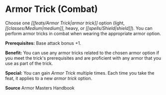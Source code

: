 ﻿---
cssclass: [feats]

---
# Armor Trick (Combat)

Choose one _[[feats/Armor Trick|armor trick]]_ option (light, _[[classes/Medium|medium]]_, heavy, or _[[spells/Shield|shield]]_). You can perform armor tricks in combat when wearing the appropriate armor option.

**Prerequisites:** Base attack bonus +1.

**Benefit:** You can use any armor tricks related to the chosen armor option if you meet the trick's prerequisites and are proficient with any armor that you use as part of the trick.

**Special:** You can gain _Armor Trick_ multiple times. Each time you take the feat, it applies to a new _armor trick_ option.

**Source** Armor Masters Handbook